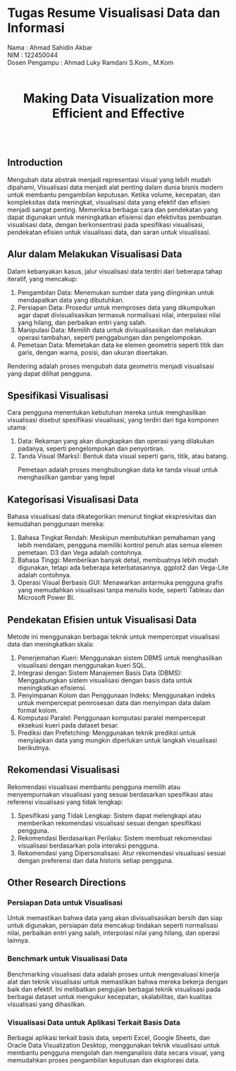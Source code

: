 # Tugas Resume Visualisasi Data dan Informasi

Nama : Ahmad Sahidin Akbar</br>
NIM : 122450044</br>
Dosen Pengampu : Ahmad Luky Ramdani S.Kom., M.Kom
<br/>
<br/>

# <div align="center">Making Data Visualization more Efficient and Effective</div>
<br/>
<br/>

## Introduction
Mengubah data abstrak menjadi representasi visual yang lebih mudah dipahami, Visualisasi data menjadi alat penting dalam dunia bisnis modern untuk membantu pengambilan keputusan. Ketika volume, kecepatan, dan kompleksitas data meningkat, visualisasi data yang efektif dan efisien menjadi sangat penting. Memeriksa berbagai cara dan pendekatan yang dapat digunakan untuk meningkatkan efisiensi dan efektivitas pembuatan visualisasi data, dengan berkonsentrasi pada spesifikasi visualisasi, pendekatan efisien untuk visualisasi data, dan saran untuk visualisasi.

## Alur dalam Melakukan Visualisasi Data
Dalam kebanyakan kasus, jalur visualisasi data terdiri dari beberapa tahap iteratif, yang mencakup:
<ol>
<li>Pengambilan Data: Menemukan sumber data yang diinginkan untuk mendapatkan data yang dibutuhkan.</li>
<li>Persiapan Data: Prosedur untuk memproses data yang dikumpulkan agar dapat divisualisasikan termasuk normalisasi nilai, interpolasi nilai yang hilang, dan perbaikan entri yang salah.</li>
<li>Manipulasi Data: Memilih data untuk divisualisasikan dan melakukan operasi tambahan, seperti penggabungan dan pengelompokan.</li>
<li>Pemetaan Data: Memetakan data ke elemen geometris seperti titik dan garis, dengan warna, posisi, dan ukuran disertakan.</li>
</ol>

Rendering adalah proses mengubah data geometris menjadi visualisasi yang dapat dilihat pengguna.

## Spesifikasi Visualisasi
Cara pengguna menentukan kebutuhan mereka untuk menghasilkan visualisasi disebut spesifikasi visualisasi, yang terdiri dari tiga komponen utama:
<ol>
<li>Data: Rekaman yang akan diungkapkan dan operasi yang dilakukan padanya, seperti pengelompokan dan penyortiran.</li>
<li>Tanda Visual (Marks): Bentuk data visual seperti garis, titik, atau batang.</li>

Pemetaan adalah proses menghubungkan data ke tanda visual untuk menghasilkan gambar yang tepat
</ol>

## Kategorisasi Visualisasi Data
Bahasa visualisasi data dikategorikan menurut tingkat ekspresivitas dan kemudahan penggunaan mereka:
<ol>
<li>Bahasa Tingkat Rendah: Meskipun membutuhkan pemahaman yang lebih mendalam, pengguna memiliki kontrol penuh atas semua elemen pemetaan. D3 dan Vega adalah contohnya.</li>
<li>Bahasa Tinggi: Memberikan banyak detail, membuatnya lebih mudah digunakan, tetapi ada beberapa keterbatasannya. ggplot2 dan Vega-Lite adalah contohnya.</li>
<li>Operasi Visual Berbasis GUI: Menawarkan antarmuka pengguna grafis yang memudahkan visualisasi tanpa menulis kode, seperti Tableau dan Microsoft Power BI.</li>
</ol>

## Pendekatan Efisien untuk Visualisasi Data
Metode ini menggunakan berbagai teknik untuk mempercepat visualisasi data dan meningkatkan skala:
<ol>
<li>Penerjemahan Kueri: Menggunakan sistem DBMS untuk menghasilkan visualisasi dengan menggunakan kueri SQL.</li>
<li>Integrasi dengan Sistem Manajemen Basis Data (DBMS): Menggabungkan sistem visualisasi dengan basis data untuk meningkatkan efisiensi.</li>
<li>Penyimpanan Kolom dan Penggunaan Indeks: Menggunakan indeks untuk mempercepat pemrosesan data dan menyimpan data dalam format kolom.</li>
<li>Komputasi Paralel: Penggunaan komputasi paralel mempercepat eksekusi kueri pada dataset besar.</li>
<li>Prediksi dan Prefetching: Menggunakan teknik prediksi untuk menyiapkan data yang mungkin diperlukan untuk langkah visualisasi berikutnya.</li>
</ol>

## Rekomendasi Visualisasi
Rekomendasi visualisasi membantu pengguna memilih atau menyempurnakan visualisasi yang sesuai berdasarkan spesifikasi atau referensi visualisasi yang tidak lengkap:
<ol>
<li>Spesifikasi yang Tidak Lengkap: Sistem dapat melengkapi atau memberikan rekomendasi visualisasi sesuai dengan spesifikasi pengguna.</li>
<li>Rekomendasi Berdasarkan Perilaku: Sistem membuat rekomendasi visualisasi berdasarkan pola interaksi pengguna.</li>
<li>Rekomendasi yang Dipersonalisasi: Atur rekomendasi visualisasi sesuai dengan preferensi dan data historis setiap pengguna.</li>
</ol>

## Other Research Directions

### Persiapan Data untuk Visualisasi
Untuk memastikan bahwa data yang akan divisualisasikan bersih dan siap untuk digunakan, persiapan data mencakup tindakan seperti normalisasi nilai, perbaikan entri yang salah, interpolasi nilai yang hilang, dan operasi lainnya.

### Benchmark untuk Visualisasi Data
Benchmarking visualisasi data adalah proses untuk mengevaluasi kinerja alat dan teknik visualisasi untuk memastikan bahwa mereka bekerja dengan baik dan efektif. Ini melibatkan pengujian berbagai teknik visualisasi pada berbagai dataset untuk mengukur kecepatan, skalabilitas, dan kualitas visualisasi yang dihasilkan.

### Visualisasi Data untuk Aplikasi Terkait Basis Data
Berbagai aplikasi terkait basis data, seperti Excel, Google Sheets, dan Oracle Data Visualization Desktop, menggunakan teknik visualisasi untuk membantu pengguna mengolah dan menganalisis data secara visual, yang memudahkan proses pengambilan keputusan dan eksplorasi data.












